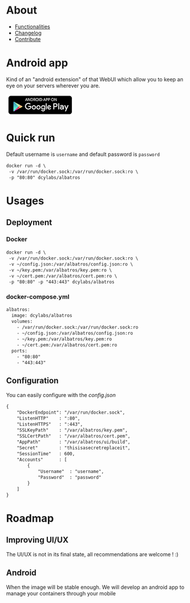 # About
* [Functionalities](https://github.com/dcylabs/albatros/tree/master/doc/functionalities.md)
* [Changelog](https://github.com/dcylabs/albatros/tree/master/doc/changelog.md)
* [Contribute](https://github.com/dcylabs/albatros/tree/master/doc/contribute.md)

# Android app
Kind of an "android extension" of that WebUI which allow you to keep an eye on your servers wherever you are. 

[![Get it on Google Play](https://raw.githubusercontent.com/dcylabs/albatros/master/doc/images/en-play-badge-border.png)](https://play.google.com/store/apps/details?id=com.dcylabs.albatros)

# Quick run
Default username is `username` and default password is `password`
```
docker run -d \
 -v /var/run/docker.sock:/var/run/docker.sock:ro \
 -p "80:80" dcylabs/albatros
```

# Usages 
## Deployment 
### Docker 
```
docker run -d \
 -v /var/run/docker.sock:/var/run/docker.sock:ro \
 -v ~/config.json:/var/albatros/config.json:ro \
 -v ~/key.pem:/var/albatros/key.pem:ro \
 -v ~/cert.pem:/var/albatros/cert.pem:ro \
 -p "80:80" -p "443:443" dcylabs/albatros
```
### docker-compose.yml 
```
albatros:
  image: dcylabs/albatros
  volumes:
    - /var/run/docker.sock:/var/run/docker.sock:ro
    - ~/config.json:/var/albatros/config.json:ro
    - ~/key.pem:/var/albatros/key.pem:ro
    - ~/cert.pem:/var/albatros/cert.pem:ro
  ports:
    - "80:80"
    - "443:443"
```
## Configuration 
You can easily configure with the *config.json*
```
{
	"DockerEndpoint": "/var/run/docker.sock",
	"ListenHTTP"	: ":80",
	"ListenHTTPS"	: ":443",
	"SSLKeyPath"	: "/var/albatros/key.pem",
	"SSLCertPath"	: "/var/albatros/cert.pem",
	"AppPath"		: "/var/albatros/ui/build",
	"Secret"		: "thisisasecretreplaceit",
	"SessionTime"	: 600,
	"Accounts"		: [
		{
			"Username"	: "username",
			"Password"	: "password"
		}
	]
}

```
# Roadmap

## Improving UI/UX
The UI/UX is not in its final state, all recommendations are welcome ! :) 

## Android 
When the image will be stable enough. We will develop an android app to manage your containers through your mobile 
